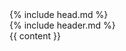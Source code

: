 <!DOCTYPE html>
<html lang="en">
  {% include head.md %}
  <body>
    <div class="mx-4 lg:px-0">
      {% include header.md %}
      <div class="container">
        {{ content }}
      </div>
    </div>
  <script src="https://cdn.socket.io/4.5.4/socket.io.min.js"></script>
  </body>
</html>
